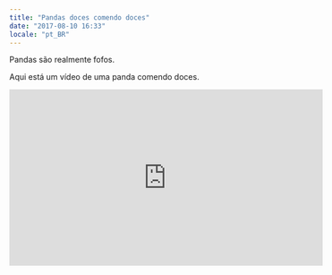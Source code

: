 ```yaml
---
title: "Pandas doces comendo doces"
date: "2017-08-10 16:33"
locale: "pt_BR"
---
```


Pandas são realmente fofos.

Aqui está um vídeo de uma panda comendo doces.

<iframe width="560" height="315" src="https://www.youtube.com/embed/4n0xNbfJLR8" frameborder="0" allowfullscreen></iframe>
